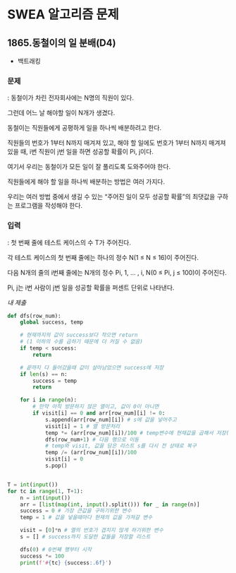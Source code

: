 # SWEA 알고리즘 문제
## 1865.동철이의 일 분배(D4)
- 백트래킹

### 문제

: 동철이가 차린 전자회사에는 N명의 직원이 있다.

그런데 어느 날 해야할 일이 N개가 생겼다.

동철이는 직원들에게 공평하게 일을 하나씩 배분하려고 한다.

직원들의 번호가 1부터 N까지 매겨져 있고, 해야 할 일에도 번호가 1부터 N까지 매겨져 있을 때, i번 직원이 j번 일을 하면 성공할 확률이 Pi, j이다.

여기서 우리는 동철이가 모든 일이 잘 풀리도록 도와주어야 한다.

직원들에게 해야 할 일을 하나씩 배분하는 방법은 여러 가지다.

우리는 여러 방법 중에서 생길 수 있는 “주어진 일이 모두 성공할 확률”의 최댓값을 구하는 프로그램을 작성해야 한다.

### 입력

: 첫 번째 줄에 테스트 케이스의 수 T가 주어진다.

각 테스트 케이스의 첫 번째 줄에는 하나의 정수 N(1 ≤ N ≤ 16)이 주어진다.

다음 N개의 줄의 i번째 줄에는 N개의 정수 Pi, 1, … , i, N(0 ≤ Pi, j ≤ 100)이 주어진다.

Pi, j는 i번 사람이 j번 일을 성공할 확률을 퍼센트 단위로 나타낸다.

*내 제출*
```python
def dfs(row_num):
    global success, temp

    # 현재까지의 값이 success보다 작으면 return 
    # (1 이하의 수를 곱하기 때문에 더 커질 수 없음)
    if temp < success:
        return

    # 끝까지 다 들어갔을때 값이 살아남았으면 success에 저장
    if len(s) == n:
        success = temp
        return

    for i in range(n):
        # 만약 아직 방문하지 않은 열이고, 값이 0이 아니면
        if visit[i] == 0 and arr[row_num][i] != 0:
            s.append(arr[row_num][i]) # s에 값을 넣어주고
            visit[i] = 1 # 열 방문처리
            temp *= (arr[row_num][i])/100 # temp변수에 현재값을 곱해서 저장(100으로 나누어서 저장)
            dfs(row_num+1) # 다음 행으로 이동
            # temp와 visit, 값을 담은 리스트 s를 다시 전 상태로 복구
            temp /= (arr[row_num][i])/100
            visit[i] = 0
            s.pop()


T = int(input())
for tc in range(1, T+1):
    n = int(input())
    arr = [list(map(int, input().split())) for _ in range(n)]
    success = 0 # 가장 큰값을 구하기위한 변수
    temp = 1 # 값을 넣을때마다 현재의 값을 가져갈 변수

    visit = [0]*n # 열의 번호가 겹치지 않게 하기위한 변수
    s = [] # success까지 도달한 값들을 저장할 리스트

    dfs(0) # 0번째 행부터 시작
    success *= 100
    print(f'#{tc} {success:.6f}')
```
